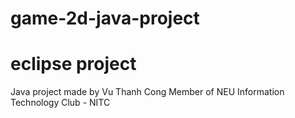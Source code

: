 # game-2d-java-project
# eclipse project
Java project made by Vu Thanh Cong
Member of NEU Information Technology Club - NITC
